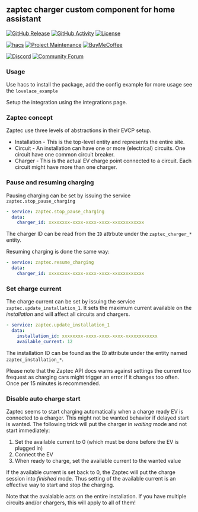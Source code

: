 ## zaptec charger custom component for home assistant

[![GitHub Release][releases-shield]][releases]
[![GitHub Activity][commits-shield]][commits]
[![License][license-shield]][license]

[![hacs][hacsbadge]][hacs]
[![Project Maintenance][maintenance-shield]][user_profile]
[![BuyMeCoffee][buymecoffeebadge]][buymecoffee]

[![Discord][discord-shield]][discord]
[![Community Forum][forum-shield]][forum]

### Usage
Use hacs to install the package, add the config example for more usage see the `lovelace_example`

Setup the integration using the integrations page.


### Zaptec concept

Zaptec use three levels of abstractions in their EVCP setup.

* Installation - This is the top-level entity and represents the entire site.
* Circuit - An installation can have one or more (electrical) circuits. One circuit
  have one common circuit breaker.
* Charger - This is the actual EV charge point connected to a circuit. Each
  circuit might have more than one charger.


### Pause and resuming charging

Pausing charging can be set by issuing the service `zaptec.stop_pause_charging`

```yaml
- service: zaptec.stop_pause_charging
  data:
    charger_id: xxxxxxxx-xxxx-xxxx-xxxx-xxxxxxxxxxxx
```

The charger ID can be read from the `ID` attrbute under the `zaptec_charger_*`
entity.

Resuming charging is done the same way:

```yaml
- service: zaptec.resume_charging
  data:
    charger_id: xxxxxxxx-xxxx-xxxx-xxxx-xxxxxxxxxxxx
```

### Set charge current

The charge current can be set by issuing the service `zaptec.update_installation_1`.
It sets the maximum current available on the _installation_ and will affect all
circuits and chargers.

```yaml
- service: zaptec.update_installation_1
  data:
    installation_id: xxxxxxxx-xxxx-xxxx-xxxx-xxxxxxxxxxxx
    available_current: 12
```

The installation ID can be found as the `ID` attribute under the
entity named `zaptec_installation_*`.

Please note that the Zaptec API docs warns against settings the current too
frequest as charging cars might trigger an error if it changes too often. Once
per 15 minutes is recommended.


### Disable auto charge start

Zaptec seems to start charging automatically when a charge ready EV is
connected to a charger. This might not be wanted behavior if delayed start is
wanted. The following trick will put the charger in _waiting_ mode and not
start immediately:

1. Set the available current to 0 (which must be done before the EV is
   plugged in)
2. Connect the EV
3. When ready to charge, set the available current to the wanted value

If the available current is set back to 0, the Zaptec will put the charge
session into _finished_ mode. Thus setting of the available current is an
effective way to start and stop the charging.

Note that the avaialable acts on the entire installation. If you have multiple
circuits and/or chargers, this will apply to all of them!


[zaptec]: https://github.com/custom-components/zaptec
[buymecoffee]: https://www.buymeacoffee.com/hellowlol1
[buymecoffeebadge]: https://img.shields.io/badge/buy%20me%20a%20coffee-donate-yellow.svg?style=for-the-badge
[commits-shield]: https://img.shields.io/github/commit-activity/y/custom-components/zaptec.svg?style=for-the-badge
[commits]: https://github.com/custom-components/zaptec/commits/master
[hacs]: https://hacs.xyz
[hacsbadge]: https://img.shields.io/badge/HACS-Default-blue.svg?style=for-the-badge
[discord]: https://discord.gg/Qa5fW2R
[discord-shield]: https://img.shields.io/discord/330944238910963714.svg?style=for-the-badge
[exampleimg]: example.png
[forum-shield]: https://img.shields.io/badge/community-forum-brightgreen.svg?style=for-the-badge
[forum]: https://community.home-assistant.io/
[license]: https://github.com/custom-components/zaptec/blob/master/LICENSE
[license-shield]: https://img.shields.io/github/license/custom-components/zaptec.svg?style=for-the-badge
[maintenance-shield]: https://img.shields.io/badge/maintainer-Hellowlol-blue.svg?style=for-the-badge
[releases-shield]: https://img.shields.io/github/release/custom-components/zaptec.svg?style=for-the-badge
[releases]: https://github.com/custom-components/zaptec/releases
[user_profile]: https://github.com/hellowlol
